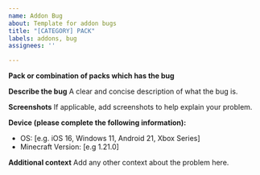 ```yaml
---
name: Addon Bug
about: Template for addon bugs
title: "[CATEGORY] PACK"
labels: addons, bug
assignees: ''

---
```


**Pack or combination of packs which has the bug**

**Describe the bug**
A clear and concise description of what the bug is.

**Screenshots**
If applicable, add screenshots to help explain your problem.

**Device (please complete the following information):**
 - OS: [e.g. iOS 16, Windows 11, Android 21, Xbox Series]
 - Minecraft Version: [e.g 1.21.0]

**Additional context**
Add any other context about the problem here.
